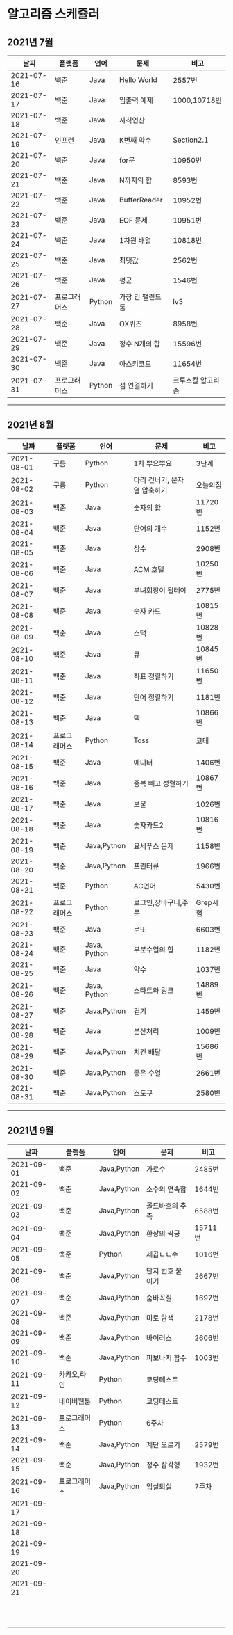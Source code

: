 # 알고리즘 스케쥴러

## 2021년 7월

| 날짜       | 플랫폼       | 언어   | 문제             | 비고              |
| ---------- | ------------ | ------ | ---------------- | ----------------- |
| 2021-07-16 | 백준         | Java   | Hello World      | 2557번            |
| 2021-07-17 | 백준         | Java   | 입출력 예제      | 1000,10718번      |
| 2021-07-18 | 백준         | Java   | 사칙연산         |                   |
| 2021-07-19 | 인프런       | Java   | K번째 약수       | Section2.1        |
| 2021-07-20 | 백준         | Java   | for문            | 10950번           |
| 2021-07-21 | 백준         | Java   | N까지의 합       | 8593번            |
| 2021-07-22 | 백준         | Java   | BufferReader     | 10952번           |
| 2021-07-23 | 백준         | Java   | EOF 문제         | 10951번           |
| 2021-07-24 | 백준         | Java   | 1차원 배열       | 10818번           |
| 2021-07-25 | 백준         | Java   | 최댓값           | 2562번            |
| 2021-07-26 | 백준         | Java   | 평균             | 1546번            |
| 2021-07-27 | 프로그래머스 | Python | 가장 긴 팰린드롬 | lv3               |
| 2021-07-28 | 백준         | Java   | OX퀴즈           | 8958번            |
| 2021-07-29 | 백준         | Java   | 정수 N개의 합    | 15596번           |
| 2021-07-30 | 백준         | Java   | 아스키코드       | 11654번           |
| 2021-07-31 | 프로그래머스 | Python | 섬 연결하기      | 크루스칼 알고리즘 |

----

## 2021년 8월

| 날짜       | 플랫폼       | 언어         | 문제                         | 비고     |
| ---------- | ------------ | ------------ | ---------------------------- | -------- |
| 2021-08-01 | 구름         | Python       | 1차 뿌요뿌요                 | 3단계    |
| 2021-08-02 | 구름         | Python       | 다리 건너기, 문자열 압축하기 | 오늘의집 |
| 2021-08-03 | 백준         | Java         | 숫자의 합                    | 11720번  |
| 2021-08-04 | 백준         | Java         | 단어의 개수                  | 1152번   |
| 2021-08-05 | 백준         | Java         | 상수                         | 2908번   |
| 2021-08-06 | 백준         | Java         | ACM 호텔                     | 10250번  |
| 2021-08-07 | 백준         | Java         | 부녀회장이 될테야            | 2775번   |
| 2021-08-08 | 백준         | Java         | 숫자 카드                    | 10815번  |
| 2021-08-09 | 백준         | Java         | 스택                         | 10828번  |
| 2021-08-10 | 백준         | Java         | 큐                           | 10845번  |
| 2021-08-11 | 백준         | Java         | 좌표 정렬하기                | 11650번  |
| 2021-08-12 | 백준         | Java         | 단어 정렬하기                | 1181번   |
| 2021-08-13 | 백준         | Java         | 덱                           | 10866번  |
| 2021-08-14 | 프로그래머스 | Python       | Toss                         | 코테     |
| 2021-08-15 | 백준         | Java         | 에디터                       | 1406번   |
| 2021-08-16 | 백준         | Java         | 중복 빼고 정렬하기           | 10867번  |
| 2021-08-17 | 백준         | Java         | 보물                         | 1026번   |
| 2021-08-18 | 백준         | Java         | 숫자카드2                    | 10816번  |
| 2021-08-19 | 백준         | Java,Python  | 요세푸스 문제                | 1158번   |
| 2021-08-20 | 백준         | Java,Python  | 프린터큐                     | 1966번   |
| 2021-08-21 | 백준         | Python       | AC언어                       | 5430번   |
| 2021-08-22 | 프로그래머스 | Python       | 로그인,장바구니,주문         | Grep시험 |
| 2021-08-23 | 백준         | Java         | 로또                         | 6603번   |
| 2021-08-24 | 백준         | Java, Python | 부분수열의 합                | 1182번   |
| 2021-08-25 | 백준         | Java         | 약수                         | 1037번   |
| 2021-08-26 | 백준         | Java, Python | 스타트와 링크                | 14889번  |
| 2021-08-27 | 백준         | Java,Python  | 걷기                         | 1459번   |
| 2021-08-28 | 백준         | Java         | 분산처리                     | 1009번   |
| 2021-08-29 | 백준         | Java,Python  | 치킨 배달                    | 15686번  |
| 2021-08-30 | 백준         | Java,Python  | 좋은 수열                    | 2661번   |
| 2021-08-31 | 백준         | Java,Python  | 스도쿠                       | 2580번   |

----

## 2021년 9월

| 날짜       | 플랫폼       | 언어        | 문제             | 비고    |
| ---------- | ------------ | ----------- | ---------------- | ------- |
| 2021-09-01 | 백준         | Java,Python | 가로수           | 2485번  |
| 2021-09-02 | 백준         | Java,Python | 소수의 연속합    | 1644번  |
| 2021-09-03 | 백준         | Java,Python | 골드바흐의 추측  | 6588번  |
| 2021-09-04 | 백준         | Java,Python | 환상의 짝궁      | 15711번 |
| 2021-09-05 | 백준         | Python      | 제곱ㄴㄴ수       | 1016번  |
| 2021-09-06 | 백준         | Java,Python | 단지 번호 붙이기 | 2667번  |
| 2021-09-07 | 백준         | Java,Python | 숨바꼭질         | 1697번  |
| 2021-09-08 | 백준         | Java,Python | 미로 탐색        | 2178번  |
| 2021-09-09 | 백준         | Java,Python | 바이러스         | 2606번  |
| 2021-09-10 | 백준         | Java,Python | 피보나치 함수    | 1003번  |
| 2021-09-11 | 카카오,라인  | Python      | 코딩테스트       |         |
| 2021-09-12 | 네이버웹툰   | Python      | 코딩테스트       |         |
| 2021-09-13 | 프로그래머스 | Python      | 6주차            |         |
| 2021-09-14 | 백준         | Java,Python | 계단 오르기      | 2579번  |
| 2021-09-15 | 백준         | Java,Python | 정수 삼각형      | 1932번  |
| 2021-09-16 | 프로그래머스 | Java,Python | 입실퇴실         | 7주차   |
| 2021-09-17 |              |             |                  |         |
| 2021-09-18 |              |             |                  |         |
| 2021-09-19 |              |             |                  |         |
| 2021-09-20 |              |             |                  |         |
| 2021-09-21 |              |             |                  |         |
|            |              |             |                  |         |
|            |              |             |                  |         |
|            |              |             |                  |         |
|            |              |             |                  |         |
|            |              |             |                  |         |
|            |              |             |                  |         |
|            |              |             |                  |         |
|            |              |             |                  |         |
|            |              |             |                  |         |
|            |              |             |                  |         |
|            |              |             |                  |         |
